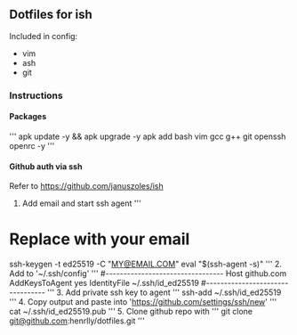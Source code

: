 ## Dotfiles for ish

Included in config:
 - vim
 - ash
 - git

### Instructions

#### Packages
'''
apk update -y && apk upgrade -y
apk add bash vim gcc g++ git openssh openrc -y
'''

#### Github auth via ssh
Refer to https://github.com/januszoles/ish
1. Add email and start ssh agent
'''
# Replace with your email
ssh-keygen -t ed25519 -C "MY@EMAIL.COM"
eval "$(ssh-agent -s)"
'''
2. Add to '~/.ssh/config'
'''
#---------------------------------
Host github.com
  AddKeysToAgent yes
  IdentityFile ~/.ssh/id_ed25519
#---------------------------------
'''
3. Add private ssh key to agent
'''
ssh-add ~/.ssh/id_ed25519
'''
4. Copy output and paste into 'https://github.com/settings/ssh/new'
'''
cat ~/.ssh/id_ed25519.pub 
'''
5. Clone github repo with
'''
git clone git@github.com:henrlly/dotfiles.git
'''

